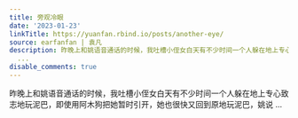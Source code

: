 ```yaml
---
title: 旁观冷眼
date: '2023-01-23'
linkTitle: https://yuanfan.rbind.io/posts/another-eye/
source: earfanfan | 袁凡
description: 昨晚上和姚语音通话的时候，我吐槽小侄女白天有不少时间一个人躲在地上专心致志地玩泥巴，即使用阿木狗把她暂时引开，她也很快又回到原地玩泥巴，姚说
  ...
disable_comments: true
---
```

昨晚上和姚语音通话的时候，我吐槽小侄女白天有不少时间一个人躲在地上专心致志地玩泥巴，即使用阿木狗把她暂时引开，她也很快又回到原地玩泥巴，姚说 ...